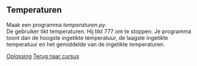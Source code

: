 ## Temperaturen

Maak een programma _temperaturen.py_.\
De gebruiker tikt temperaturen. Hij tikt 777 om te stoppen. Je programma
toont dan de hoogste ingetikte temperatuur, de laagste ingetikte
temperatuur en het gemiddelde van de ingetikte temperaturen.

[Oplossing](/oplossingen/temperaturen.html)
[Terug naar cursus](/17_nognesten.html)
